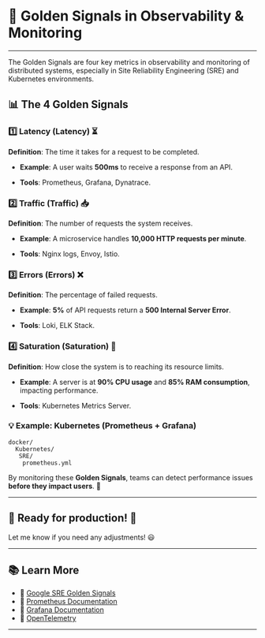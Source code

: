 # 🌟 Golden Signals in Observability & Monitoring

---

The Golden Signals are four key metrics in observability and monitoring of distributed systems, especially in Site Reliability Engineering (SRE) and Kubernetes environments.

## 📊 The 4 Golden Signals

### 1️⃣ Latency (Latency) ⏳

**Definition**: The time it takes for a request to be completed.

- **Example**: A user waits **500ms** to receive a response from an API.

- **Tools**: Prometheus, Grafana, Dynatrace.

### 2️⃣ Traffic (Traffic) 📥

**Definition**: The number of requests the system receives.

- **Example**: A microservice handles **10,000 HTTP requests per minute**.

- **Tools**: Nginx logs, Envoy, Istio.

### 3️⃣ Errors (Errors) ❌

**Definition**: The percentage of failed requests.

- **Example**: **5%** of API requests return a **500 Internal Server Error**.

- **Tools**: Loki, ELK Stack.

### 4️⃣ Saturation (Saturation) 🚦

**Definition**: How close the system is to reaching its resource limits.

- **Example**: A server is at **90% CPU usage** and **85% RAM consumption**, impacting performance.

- **Tools**: Kubernetes Metrics Server.

### 💡 Example: Kubernetes (Prometheus + Grafana)

  ```plaintext
  docker/
    Kubernetes/
     SRE/
      prometheus.yml

  ```

By monitoring these **Golden Signals**, teams can detect performance issues **before they impact users**. 🚀

---

## 🚀 **Ready for production!** 🚀

Let me know if you need any adjustments! 😃

---

## 📚 Learn More

- 📖 [Google SRE Golden Signals](https://sre.google/workbook/monitoring/)
- 📖 [Prometheus Documentation](https://prometheus.io/docs/)
- 📖 [Grafana Documentation](https://grafana.com/docs/)
- 📖 [OpenTelemetry](https://opentelemetry.io/docs/)

---

